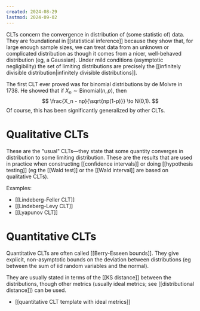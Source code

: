 ```yaml
---
created: 2024-08-29
lastmod: 2024-09-02
---
```

CLTs concern the convergence in distribution of (some statistic of) data. They are foundational in [[statistical inference]] because they show that, for large enough sample sizes, we can treat data from an unknown or complicated distribution as though it comes from a nicer, well-behaved distribution (eg, a Gaussian). Under mild conditions (asymptotic negligibility) the set of limiting distributions are precisely the [[infinitely divisible distribution|infinitely divisible distributions]]. 

The first CLT ever proved was for binomial distributions by de Moivre in 1738. He showed that if $X_n\sim \text{Binomial}(n,p)$, then 
$$
\frac{X_n - np}{\sqrt{np(1-p)}} \to N(0,1).
$$
Of course, this has been significantly generalized by other CLTs. 

# Qualitative CLTs 

These are the "usual" CLTs—they state that some quantity converges in distribution to some limiting distribution. These are the results that are used in practice when constructing [[confidence intervals]] or doing [[hypothesis testing]] (eg the [[Wald test]] or the [[Wald interval]] are based on qualitative CLTs). 

Examples: 
- [[Lindeberg-Feller CLT]]
- [[Lindeberg-Levy CLT]]
- [[Lyapunov CLT]]

# Quantitative CLTs

Quantitative CLTs are often called [[Berry-Esseen bounds]]. They give explicit, non-asymptotic bounds on the deviation between distributions (eg between the sum of iid random variables and the normal). 

They are usually stated in terms of the [[KS distance]] between the distributions, though other metrics (usually ideal metrics; see [[distributional distance]]) can be used. 

- [[quantitative CLT template with ideal metrics]]
